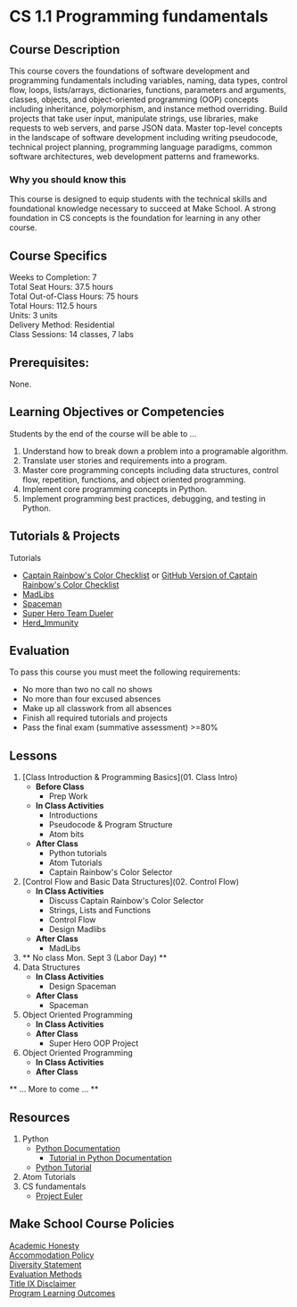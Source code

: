 # CS 1.1 Programming fundamentals

## Course Description

This course covers the foundations of software development and programming fundamentals including variables, naming, data types, control flow, loops, lists/arrays, dictionaries, functions, parameters and arguments, classes, objects, and object-oriented programming (OOP) concepts including inheritance, polymorphism, and instance method overriding. Build projects that take user input, manipulate strings, use libraries, make requests to web servers, and parse JSON data. Master top-level concepts in the landscape of software development including writing pseudocode, technical project planning, programming language paradigms, common software architectures, web development patterns and frameworks.

### Why you should know this

This course is designed to equip students with the technical skills and foundational knowledge necessary
to succeed at Make School. A strong foundation in CS concepts is the foundation for learning in any other course.  

## Course Specifics

Weeks to Completion:  7 <br>
Total Seat Hours:  37.5 hours <br>
Total Out-of-Class Hours: 75 hours <br>
Total Hours: 112.5 hours <br>
Units:  3 units <br>
Delivery Method:  Residential <br>
Class Sessions:  14 classes, 7 labs

## Prerequisites:  
None.

## Learning Objectives or Competencies

Students by the end of the course will be able to ...

1. Understand how to break down a problem into a programable algorithm.
1. Translate user stories and requirements into a program.
1. Master core programming concepts including data structures, control flow, repetition, functions, and object oriented programming.
1. Implement core programming concepts in Python.
1. Implement programming best practices, debugging, and testing in Python.


## Tutorials & Projects

Tutorials
- [Captain Rainbow's Color Checklist](https://www.makeschool.com/academy/track/captain-rainbow-s-color-checklist) or [GitHub Version of Captain Rainbow's Color Checklist](https://github.com/MakeSchool-Tutorials/Rainbow-Checklist)
- [MadLibs](Madlibs_Project/README.md)
- [Spaceman](Spaceman_Project/README.md)
- [Super Hero Team Dueler](http://make.sc/superhero-team-dueler)
- [Herd_Immunity]()

## Evaluation

To pass this course you must meet the following requirements:

- No more than two no call no shows
- No more than four excused absences
- Make up all classwork from all absences
- Finish all required tutorials and projects
- Pass the final exam (summative assessment) >=80%

## Lessons

1. [Class Introduction & Programming Basics](01. Class Intro)
    - **Before Class**
        - Prep Work
    - **In Class Activities**
        - Introductions
        - Pseudocode & Program Structure
        - Atom bits
    - **After Class**
        - Python tutorials
        - Atom Tutorials
        - Captain Rainbow's Color Selector
1. [Control Flow and Basic Data Structures](02. Control Flow)
    - **In Class Activities**
        - Discuss Captain Rainbow's Color Selector
        - Strings, Lists and Functions
        - Control Flow
        - Design Madlibs
    - **After Class**
        - MadLibs  
1. **  No class Mon. Sept 3 (Labor Day) **
1. Data Structures
    - **In Class Activities**
        - Design Spaceman
    - **After Class**
        - Spaceman
1. Object Oriented Programming
    - **In Class Activities**
    - **After Class**
        - Super Hero OOP Project
1. Object Oriented Programming
    - **In Class Activities**
    - **After Class**

** ... More to come ... **

## Resources
1. Python
    - [Python Documentation](https://docs.python.org/3/index.html)
        - [Tutorial in Python Documentation](https://docs.python.org/3/tutorial/index.html)
    - [Python Tutorial](https://learnpythonthehardway.org/python3/)
1. Atom Tutorials
1. CS fundamentals
    - [Project Euler](https://projecteuler.net/)

## Make School Course Policies

[Academic Honesty](https://github.com/Product-College-Courses/Common-Syllabus-Sections/blob/master/Academic-Honesty-and-Plagiarism.md)<br>
[Accommodation Policy](https://github.com/Product-College-Courses/Common-Syllabus-Sections/blob/master/Accommodation-Policy.md)<br>
[Diversity Statement](https://github.com/Product-College-Courses/Common-Syllabus-Sections/blob/master/Diversity-Statement.md)<br>
[Evaluation Methods](https://github.com/Product-College-Courses/Common-Syllabus-Sections/blob/master/Evaluation-Methods.md)
<br>
[Title IX Disclaimer](https://github.com/Product-College-Courses/Common-Syllabus-Sections/blob/master/Evaluations-Title-X-Disclaimer.md)<br>
[Program Learning Outcomes](https://github.com/Product-College-Courses/Common-Syllabus-Sections/blob/master/Program-Learning-Outcomes.md)
